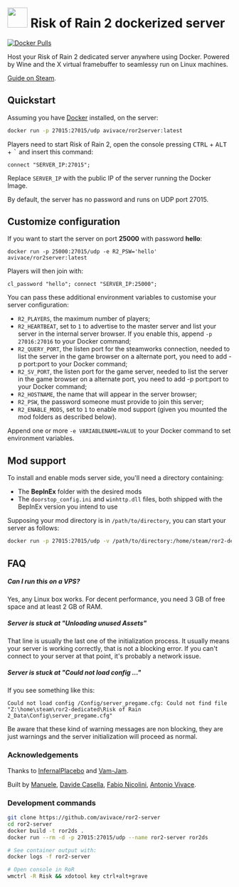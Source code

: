 <h1> <img src="https://i.imgur.com/UIQSMEs.png" height=45> Risk of Rain 2 dockerized server </h1>
 
[![Docker Pulls](https://img.shields.io/docker/pulls/avivace/ror2server?style=flat-square)](https://hub.docker.com/r/avivace/ror2server)

Host your Risk of Rain 2 dedicated server anywhere using Docker. Powered by Wine and the X virtual framebuffer to seamlessy run on Linux machines.

[Guide on Steam](https://steamcommunity.com/sharedfiles/filedetails/?id=2077564253).


## Quickstart

Assuming you have [Docker](https://docs.docker.com/get-docker/) installed, on the server:

```bash
docker run -p 27015:27015/udp avivace/ror2server:latest
```

Players need to start Risk of Rain 2, open the console pressing <kbd>CTRL</kbd> + <kbd>ALT</kbd> + <kbd>\`</kbd> and insert this command:

```
connect "SERVER_IP:27015";
```

Replace `SERVER_IP` with the public IP of the server running the Docker Image.

By default, the server has no password and runs on UDP port 27015. 

## Customize configuration

If you want to start the server on port **25000** with password **hello**:

```
docker run -p 25000:27015/udp -e R2_PSW='hello' avivace/ror2server:latest
```

Players will then join with:

```
cl_password "hello"; connect "SERVER_IP:25000";
```

You can pass these additional environment variables to customise your server configuration:

- `R2_PLAYERS`, the maximum number of players;
- `R2_HEARTBEAT`, set to `1` to advertise to the master server and list your server in the internal server browser. If you enable this, append `-p 27016:27016` to your Docker command;
- `R2_QUERY_PORT`, the listen port for the steamworks connection, needed to list the server in the game browser on a alternate port, you need to add -p port:port to your Docker command;
- `R2_SV_PORT`, the listen port for the game server, needed to list the server in the game browser on a alternate port, you need to add -p port:port to your Docker command;
- `R2_HOSTNAME`, the name that will appear in the server browser;
- `R2_PSW`, the password someone must provide to join this server;
- `R2_ENABLE_MODS`, set to `1` to enable mod support (given you mounted the mod folders as described below).

Append one or more `-e VARIABLENAME=VALUE` to your Docker command to set environment variables.

## Mod support

To install and enable mods server side, you'll need a directory containing:

- The **BepInEx** folder with the desired mods
- The `doorstop_config.ini` and `winhttp.dll` files, both shipped with the BepInEx version you intend to use

Supposing your mod directory is in `/path/to/directory`, you can start your server as follows:

```bash
docker run -p 27015:27015/udp -v /path/to/directory:/home/steam/ror2-dedicated/mods -e R2_ENABLE_MODS=1 avivace/ror2server:latest
```

## FAQ

##### Can I run this on a VPS?

Yes, any Linux box works. For decent performance, you need 3 GB of free space and at least 2 GB of RAM.

##### Server is stuck at "Unloading unused Assets"

That line is usually the last one of the initialization process. It usually means your server is working correctly, that is not a blocking error. If you can't connect to your server at that point, it's probably a network issue.

##### Server is stuck at "Could not load config ..."

If you see something like this:

```
Could not load config /Config/server_pregame.cfg: Could not find file "Z:\home\steam\ror2-dedicated\Risk of Rain 2_Data\Config\server_pregame.cfg"
```

Be aware that these kind of warning messages are non blocking, they are just warnings and the server initialization will proceed as normal.

### Acknowledgements

Thanks to [InfernalPlacebo](https://github.com/InfernalPlacebo) and [Vam-Jam](https://github.com/Vam-Jam).

Built by [Manuele](https://github.com/dubvulture), [Davide Casella](https://github.com/dcasella), [Fabio Nicolini](https://github.com/fnicolini), [Antonio Vivace](https://github.com/avivace).

### Development commands

```bash
git clone https://github.com/avivace/ror2-server
cd ror2-server
docker build -t ror2ds .
docker run --rm -d -p 27015:27015/udp --name ror2-server ror2ds

# See container output with:
docker logs -f ror2-server

# Open console in RoR
wmctrl -R Risk && xdotool key ctrl+alt+grave
```
